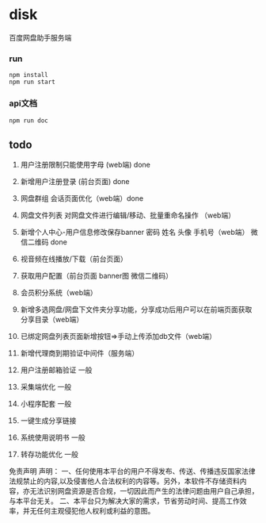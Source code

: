 # disk
 百度网盘助手服务端
### run
    npm install
    npm run start
### api文档
    npm run doc
## todo
1. 用户注册限制只能使用字母 (web端)   done
2. 新增用户注册登录 (前台页面)   done
3. 网盘群组 会话页面优化（web端）done
4. 网盘文件列表 对网盘文件进行编辑/移动、批量重命名操作 （web端）
5. 新增个人中心-用户信息修改保存banner 密码 姓名 头像 手机号（web端） 微信二维码 done
6. 视音频在线播放/下载（前台页面）  
6. 获取用户配置（前台页面 banner图 微信二维码）  
7. 会员积分系统（web端）
8. 新增多选网盘/网盘下文件夹分享功能，分享成功后用户可以在前端页面获取分享目录（web端）
9. 已绑定网盘列表页面新增按钮=>手动上传添加db文件（web端）
10. 新增代理商到期验证中间件（服务端）

1. 用户注册邮箱验证  一般
2. 采集端优化  一般
4. 小程序配套  一般

9. 一键生成分享链接  
8. 系统使用说明书  一般
10. 转存功能优化 一般


































免责声明 
声明：
一、任何使用本平台的用户不得发布、传送、传播违反国家法律法规禁止的内容,以及侵害他人合法权利的内容等。另外，本软件不存储资料内容，亦无法识别网盘资源是否合规，一切因此而产生的法律问题由用户自己承担，与本平台无关。
二、本平台只为解决大家的需求，节省劳动时间、提高工作效率，并无任何主观侵犯他人权利或利益的意图。